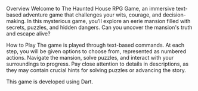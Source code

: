 Overview
Welcome to The Haunted House RPG Game, an immersive text-based adventure game that challenges your wits, courage, and decision-making. 
In this mysterious game, you'll explore an eerie mansion filled with secrets, puzzles, and hidden dangers. 
Can you uncover the mansion's truth and escape alive?

How to Play
The game is played through text-based commands.
At each step, you will be given options to choose from, represented as numbered actions.
Navigate the mansion, solve puzzles, and interact with your surroundings to progress.
Pay close attention to details in descriptions, as they may contain crucial hints for solving puzzles or advancing the story.

This game is developed using Dart.
